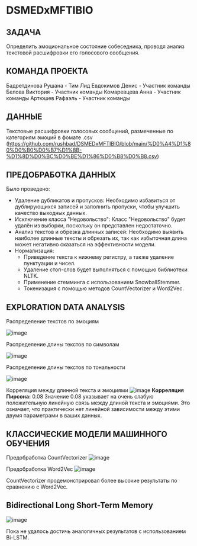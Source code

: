 # DSMEDxMFTIBIO
## ЗАДАЧА
Определить эмоциональное состояние собеседника, проводя анализ текстовой расшифровки его голосового сообщения.

## КОМАНДА ПРОЕКТА
Бадретдинова Рушана - Тим Лид
Евдокимов Денис - Участник команды
Белова Виктория - Участник команды
Комаревцева Анна - Участник команды
Артюшев Рафаэль - Участник команды

## ДАННЫЕ
Текстовые расшифровки голосовых сообщений, размеченные по категориям эмоций в фомате .csv (https://github.com/rushbad/DSMEDxMFTIBIO/blob/main/%D0%A4%D1%80%D0%B0%D0%B7%D1%8B-%D1%8D%D0%BC%D0%BE%D1%86%D0%B8%D0%B8.csv)

## ПРЕДОБРАБОТКА ДАННЫХ 
Было проведено: 
 - Удаление дубликатов и пропусков:
Необходимо избавиться от дублирующихся записей и заполнить пропуски, чтобы улучшить качество выходных данных.
 - Исключение класса "Недовольство":
Класс "Недовольство" будет удалён из выборки, поскольку он представлен недостаточно.
 - Анализ текстов и обрезка длинных записей:
Необходимо выявить наиболее длинные тексты и обрезать их, так как избыточная длина может негативно сказаться на эффективности модели.
 - Нормализация:
    -  Приведение текста к нижнему регистру, а также удаление пунктуации и чисел.
    -  Удаление стоп-слов будет выполняться с помощью библиотеки NLTK.
    -  Применение стемминга с использованием SnowballStemmer.
    -  Токенизация с помощью методов CountVectorizer и Word2Vec.

## EXPLORATION DATA ANALYSIS
Распределение текстов по эмоциям

![image](https://github.com/user-attachments/assets/6cb8cc65-6f2b-4799-b429-9364a920c4a3)

Распределение длины текстов по символам

![image](https://github.com/user-attachments/assets/b3564f68-45c6-4218-a05c-ee514484a941)

Распределение длины текстов по тональности

![image](https://github.com/user-attachments/assets/068af01e-432f-484f-94a4-5b65741d357e)

Корреляция между длинной текста и эмоциями 
![image](https://github.com/user-attachments/assets/1a4ff72d-0bc7-4428-a92b-f9f27d34eea1)
**Корреляция Пирсона:** 0.08
Значение 0.08 указывает на очень слабую положительную линейную связь между длиной текста и эмоциями. Это означает, что практически нет линейной зависимости между этими двумя параметрами в ваших данных.

## КЛАССИЧЕСКИЕ МОДЕЛИ МАШИННОГО ОБУЧЕНИЯ 
Предобработка CountVectorizer 
![image](https://github.com/user-attachments/assets/71264a0b-cccd-4155-a4ca-af6533a21864)

Предобработка Word2Vec
![image](https://github.com/user-attachments/assets/0f597dfd-1840-4587-9fe2-ad1d4c39b3db)

CountVectorizer продемонстрировал более высокие результаты по сравнению с Word2Vec.

## Bidirectional Long Short-Term Memory
![image](https://github.com/user-attachments/assets/5e8c2acd-d574-40fb-820d-778633577091)

Пока не удалось достичь аналогичных результатов с использованием Bi-LSTM.



